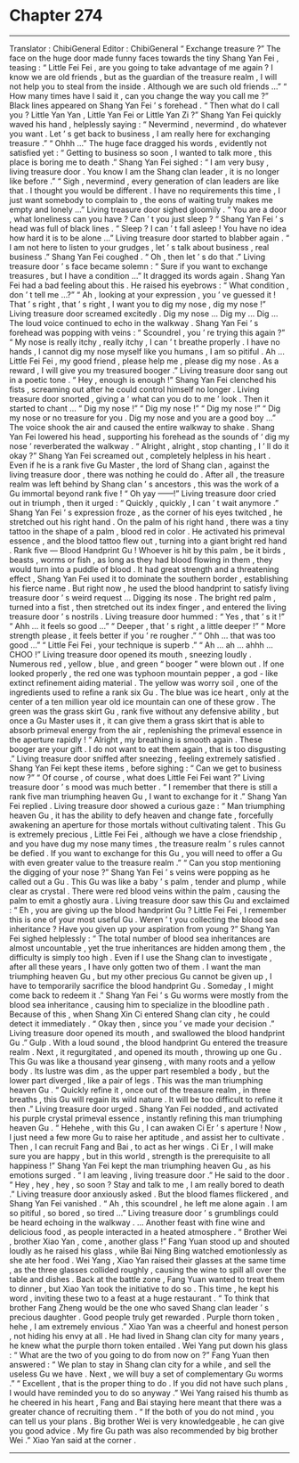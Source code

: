 
# Chapter 274


---

Translator : ChibiGeneral Editor : ChibiGeneral
“ Exchange treasure ?” The face on the huge door made funny faces towards the tiny Shang Yan Fei , teasing : “ Little Fei Fei , are you going to take advantage of me again ? I know we are old friends , but as the guardian of the treasure realm , I will not help you to steal from the inside . Although we are such old friends …”
“ How many times have I said it , can you change the way you call me ?” Black lines appeared on Shang Yan Fei ’ s forehead .
“ Then what do I call you ? Little Yan Yan , Little Yan Fei or Little Yan Zi ?”
Shang Yan Fei quickly waved his hand , helplessly saying : “ Nevermind , nevermind , do whatever you want . Let ’ s get back to business , I am really here for exchanging treasure .”
“ Ohhh …” The huge face dragged his words , evidently not satisfied yet : “ Getting to business so soon , I wanted to talk more , this place is boring me to death .”
Shang Yan Fei sighed : “ I am very busy , living treasure door . You know I am the Shang clan leader , it is no longer like before .”
“ Sigh , nevermind , every generation of clan leaders are like that . I thought you would be different . I have no requirements this time , I just want somebody to complain to , the eons of waiting truly makes me empty and lonely …” Living treasure door sighed gloomily .
“ You are a door , what loneliness can you have ? Can ’ t you just sleep ? “ Shang Yan Fei ’ s head was full of black lines .
“ Sleep ? I can ’ t fall asleep ! You have no idea how hard it is to be alone …” Living treasure door started to blabber again .
“ I am not here to listen to your grudges , let ’ s talk about business , real business .” Shang Yan Fei coughed .
“ Oh , then let ’ s do that .” Living treasure door ’ s face became solemn : “ Sure if you want to exchange treasures , but I have a condition …”
It dragged its words again .
Shang Yan Fei had a bad feeling about this .
He raised his eyebrows : “ What condition , don ’ t tell me …?”
“ Ah , looking at your expression , you ’ ve guessed it ! That ’ s right , that ’ s right , I want you to dig my nose , dig my nose !” Living treasure door screamed excitedly .
Dig my nose …
Dig my …
Dig …
The loud voice continued to echo in the walkway .
Shang Yan Fei ’ s forehead was popping with veins : “ Scoundrel , you ’ re trying this again ?”
“ My nose is really itchy , really itchy , I can ’ t breathe properly . I have no hands , I cannot dig my nose myself like you humans , I am so pitiful . Ah … Little Fei Fei , my good friend , please help me , please dig my nose . As a reward , I will give you my treasured booger .” Living treasure door sang out in a poetic tone .
“ Hey , enough is enough !” Shang Yan Fei clenched his fists , screaming out after he could control himself no longer .
Living treasure door snorted , giving a ‘ what can you do to me ’ look .
Then it started to chant …
“ Dig my nose !”
“ Dig my nose !”
“ Dig my nose !”
“ Dig my nose or no treasure for you . Dig my nose and you are a good boy …”
The voice shook the air and caused the entire walkway to shake .
Shang Yan Fei lowered his head , supporting his forehead as the sounds of ‘ dig my nose ’ reverberated the walkway .
“ Alright , alright , stop chanting , I ’ ll do it okay ?” Shang Yan Fei screamed out , completely helpless in his heart .
Even if he is a rank five Gu Master , the lord of Shang clan , against the living treasure door , there was nothing he could do .
After all , the treasure realm was left behind by Shang clan ’ s ancestors , this was the work of a Gu immortal beyond rank five !
“ Oh yay ——!” Living treasure door cried out in triumph , then it urged : “ Quickly , quickly , I can ’ t wait anymore .”
Shang Yan Fei ’ s expression froze , as the corner of his eyes twitched , he stretched out his right hand .
On the palm of his right hand , there was a tiny tattoo in the shape of a palm , blood red in color .
He activated his primeval essence , and the blood tattoo flew out , turning into a giant bright red hand .
Rank five — Blood Handprint Gu !
Whoever is hit by this palm , be it birds , beasts , worms or fish , as long as they had blood flowing in them , they would turn into a puddle of blood . It had great strength and a threatening effect , Shang Yan Fei used it to dominate the southern border , establishing his fierce name .
But right now , he used the blood handprint to satisfy living treasure door ’ s weird request …
Digging its nose .
The bright red palm , turned into a fist , then stretched out its index finger , and entered the living treasure door ’ s nostrils .
Living treasure door hummed : “ Yes , that ’ s it !”
“ Ahh … it feels so good …”
“ Deeper , that ’ s right , a little deeper !”
“ More strength please , it feels better if you ’ re rougher .”
“ Ohh … that was too good …”
“ Little Fei Fei , your technique is superb .”
“ Ah … ah … ahhh … CHOO !” Living treasure door opened its mouth , sneezing loudly .
Numerous red , yellow , blue , and green “ booger ” were blown out .
If one looked properly , the red one was typhoon mountain pepper , a god - like extinct refinement aiding material . The yellow was worry soil , one of the ingredients used to refine a rank six Gu . The blue was ice heart , only at the center of a ten million year old ice mountain can one of these grow . The green was the grass skirt Gu , rank five without any defensive ability , but once a Gu Master uses it , it can give them a grass skirt that is able to absorb primeval energy from the air , replenishing the primeval essence in the aperture rapidly !
“ Alright , my breathing is smooth again . These booger are your gift . I do not want to eat them again , that is too disgusting .” Living treasure door sniffed after sneezing , feeling extremely satisfied .
Shang Yan Fei kept these items , before sighing : “ Can we get to business now ?”
“ Of course , of course , what does Little Fei Fei want ?” Living treasure door ’ s mood was much better .
“ I remember that there is still a rank five man triumphing heaven Gu , I want to exchange for it .” Shang Yan Fei replied .
Living treasure door showed a curious gaze : “ Man triumphing heaven Gu , it has the ability to defy heaven and change fate , forcefully awakening an aperture for those mortals without cultivating talent . This Gu is extremely precious , Little Fei Fei , although we have a close friendship , and you have dug my nose many times , the treasure realm ’ s rules cannot be defied . If you want to exchange for this Gu , you will need to offer a Gu with even greater value to the treasure realm .”
“ Can you stop mentioning the digging of your nose ?” Shang Yan Fei ’ s veins were popping as he called out a Gu .
This Gu was like a baby ’ s palm , tender and plump , while clear as crystal . There were red blood veins within the palm , causing the palm to emit a ghostly aura .
Living treasure door saw this Gu and exclaimed : “ Eh , you are giving up the blood handprint Gu ? Little Fei Fei , I remember this is one of your most useful Gu . Weren ’ t you collecting the blood sea inheritance ? Have you given up your aspiration from young ?”
Shang Yan Fei sighed helplessly : “ The total number of blood sea inheritances are almost uncountable , yet the true inheritances are hidden among them , the difficulty is simply too high . Even if I use the Shang clan to investigate , after all these years , I have only gotten two of them . I want the man triumphing heaven Gu , but my other precious Gu cannot be given up , I have to temporarily sacrifice the blood handprint Gu . Someday , I might come back to redeem it .”
Shang Yan Fei ’ s Gu worms were mostly from the blood sea inheritance , causing him to specialize in the bloodline path .
Because of this , when Shang Xin Ci entered Shang clan city , he could detect it immediately .
“ Okay then , since you ’ ve made your decision .” Living treasure door opened its mouth , and swallowed the blood handprint Gu .”
Gulp .
With a loud sound , the blood handprint Gu entered the treasure realm .
Next , it regurgitated , and opened its mouth , throwing up one Gu .
This Gu was like a thousand year ginseng , with many roots and a yellow body . Its lustre was dim , as the upper part resembled a body , but the lower part diverged , like a pair of legs .
This was the man triumphing heaven Gu .
“ Quickly refine it , once out of the treasure realm , in three breaths , this Gu will regain its wild nature . It will be too difficult to refine it then .” Living treasure door urged .
Shang Yan Fei nodded , and activated his purple crystal primeval essence , instantly refining this man triumphing heaven Gu .
“ Hehehe , with this Gu , I can awaken Ci Er ’ s aperture ! Now , I just need a few more Gu to raise her aptitude , and assist her to cultivate . Then , I can recruit Fang and Bai , to act as her wings . Ci Er , I will make sure you are happy , but in this world , strength is the prerequisite to all happiness !” Shang Yan Fei kept the man triumphing heaven Gu , as his emotions surged .
“ I am leaving , living treasure door .” He said to the door .
“ Hey , hey , hey , so soon ? Stay and talk to me , I am really bored to death .” Living treasure door anxiously asked .
But the blood flames flickered , and Shang Yan Fei vanished .
“ Ah , this scoundrel , he left me alone again . I am so pitiful , so bored , so tired …” Living treasure door ’ s grumblings could be heard echoing in the walkway .
…
Another feast with fine wine and delicious food , as people interacted in a heated atmosphere .
“ Brother Wei , brother Xiao Yan , come , another glass !” Fang Yuan stood up and shouted loudly as he raised his glass , while Bai Ning Bing watched emotionlessly as she ate her food .
Wei Yang , Xiao Yan raised their glasses at the same time , as the three glasses collided roughly , causing the wine to spill all over the table and dishes .
Back at the battle zone , Fang Yuan wanted to treat them to dinner , but Xiao Yan took the initiative to do so . This time , he kept his word , inviting these two to a feast at a huge restaurant .
“ To think that brother Fang Zheng would be the one who saved Shang clan leader ’ s precious daughter . Good people truly get rewarded . Purple thorn token , hehe , I am extremely envious .” Xiao Yan was a cheerful and honest person , not hiding his envy at all .
He had lived in Shang clan city for many years , he knew what the purple thorn token entailed .
Wei Yang put down his glass : “ What are the two of you going to do from now on ?”
Fang Yuan then answered : “ We plan to stay in Shang clan city for a while , and sell the useless Gu we have . Next , we will buy a set of complementary Gu worms .”
“ Excellent , that is the proper thing to do . If you did not have such plans , I would have reminded you to do so anyway .” Wei Yang raised his thumb as he cheered in his heart , Fang and Bai staying here meant that there was a greater chance of recruiting them .
“ If the both of you do not mind , you can tell us your plans . Big brother Wei is very knowledgeable , he can give you good advice . My fire Gu path was also recommended by big brother Wei .” Xiao Yan said at the corner .

---


